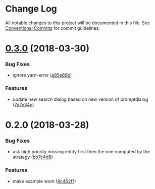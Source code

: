 # Change Log

All notable changes to this project will be documented in this file.
See [Conventional Commits](https://conventionalcommits.org) for commit guidelines.

<a name="0.3.0"></a>
# [0.3.0](https://github.com/Botfuel/botfuel-facetedsearch/compare/v0.2.0...v0.3.0) (2018-03-30)


### Bug Fixes

* ignore yarn-error ([a85e89b](https://github.com/Botfuel/botfuel-facetedsearch/commit/a85e89b))


### Features

* update new search dialog based on new version of promptdialog ([7d7e34e](https://github.com/Botfuel/botfuel-facetedsearch/commit/7d7e34e))




<a name="0.2.0"></a>
# 0.2.0 (2018-03-28)


### Bug Fixes

* ask high priority missing entity first then the one computed by the strategy ([bb7c4d8](https://github.com/Botfuel/botfuel-facetedsearch/commit/bb7c4d8))


### Features

* make example work ([8c462f1](https://github.com/Botfuel/botfuel-facetedsearch/commit/8c462f1))
